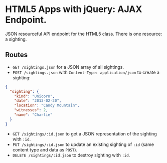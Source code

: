 HTML5 Apps with jQuery: AJAX Endpoint.
======================================

JSON resourceful API endpoint for the HTML5 class. There is one resource: a sighting.

Routes
------

- `GET /sightings.json` for a JSON array of all sightings.
- `POST /sightings.json` with `Content-Type: application/json` to create a sighting:

~~~json
{
  "sighting": {
    "kind": "Unicorn",
    "date": "2013-02-20",
    "location": "Candy Mountain",
    "witnesses": 2,
    "name": "Charlie"
  }
}
~~~

- `GET /sightings/:id.json` to get a JSON representation of the sighting with `:id`.
- `PUT /sightings/:id.json` to update an existing sighting of `:id` (same content type and data as `POST`).
- `DELETE /sightings/:id.json` to destroy sighting with `:id`.
